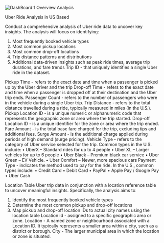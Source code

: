 	
				 
![DashBoard 1 Overview Analysis](https://github.com/user-attachments/assets/98b22f50-ab0e-4730-b27e-b86457045177)

			
Uber Ride Analysis in US Based

Conduct a comprehensive analysis of Uber ride data to uncover key insights. The analysis will focus on identifying:
1.	Most frequently booked vehicle types
2.	Most common pickup locations
3.	Most common drop-off locations
4.	Trip distance patterns and distributions
5.	Additional data-driven insights such as peak ride times, average trip durations, and fare trends
Trip ID - that uniquely identifies a single Uber ride in the dataset.

Pickup Time - refers to the exact date and time when a passenger is picked up by the Uber driver and the trip
Drop-off Time - refers to the exact date and time when a passenger is dropped off at their destination and the Uber trip ends.
Passenger Count - refers to the number of passengers who were in the vehicle during a single Uber trip.
Trip Distance - refers to the total distance travelled during a ride, typically measured in miles (in the U.S.).
Pickup Location ID - is a unique numeric or alphanumeric code that represents the geographic zone or area where the trip started.
Drop-off Location ID - is a unique identifier for the zone or area where the trip ended.
Fare Amount - is the total base fare charged for the trip, excluding tips and additional fees.
Surge Amount - is the additional charge applied during periods of high demand (surge pricing).
Vehicle Type - refers to the category of Uber service selected for the trip. Common types in the U.S. include:
•	UberX – Standard rides for up to 4 people
•	Uber XL – Larger vehicles for up to 6 people
•	Uber Black – Premium black car service
•	Uber Green – EV Vehicle.
•	Uber Comfort – Newer, more spacious cars
Payment Type - indicates the method used to pay for the ride. In the U.S., common types include:
•	Credit Card
•	Debit Card
•	PayPal
•	Apple Pay / Google Pay
•	Uber Cash

Location Table
Uber trip data in conjunction with a location reference table to uncover meaningful insights. Specifically, the analysis aims to:
1.	Identify the most frequently booked vehicle types
2.	Determine the most common pickup and drop-off locations
3.	Map pickup and drop-off location IDs to actual city names using the location table
Location id - assigned to a specific geographic area or zone.
Location - A named zone or neighbourhood associated with a Location ID. It typically represents a smaller area within a city, such as a district or borough.
City - The larger municipal area in which the location or zone is situated.
